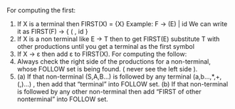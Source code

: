 For computing the first:
1. If X is a terminal then FIRST(X) = {X}
Example: F -> (E) | id
We can write it as FIRST(F) -> { ( , id }
2. If X is a non terminal like E -> T then to get
FIRST(E) substitute T with other productions until you get a terminal as the first symbol
3. If X -> ε then add ε to FIRST(X).
For computing the follow:
1. Always check the right side of the productions for a non-terminal, whose FOLLOW set is
being found. ( never see the left side ).
2. (a) If that non-terminal (S,A,B…) is followed by any terminal (a,b…,*,+,(,)…) , then add
that “terminal” into FOLLOW set.
(b) If that non-terminal is followed by any other non-terminal then add “FIRST of other
nonterminal” into FOLLOW set.
